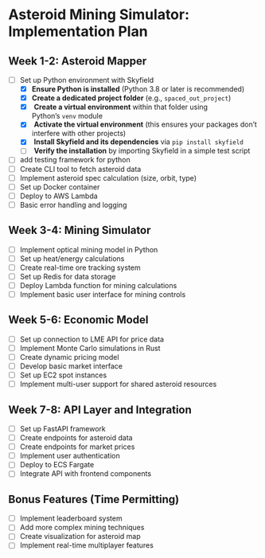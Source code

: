 # Asteroid Mining Simulator: Implementation Plan

## Week 1-2: Asteroid Mapper

- [ ] Set up Python environment with Skyfield
	- [x] **Ensure Python is installed** (Python 3.8 or later is recommended)
	- [x] **Create a dedicated project folder** (e.g., `spaced_out_project`)
	- [x]  **Create a virtual environment** within that folder using Python’s `venv` module
	- [x]  **Activate the virtual environment** (this ensures your packages don’t interfere with other projects)
	- [x]  **Install Skyfield and its dependencies** via `pip install skyfield`
	- [ ]  **Verify the installation** by importing Skyfield in a simple test script
- [ ] add testing framework for python
- [ ] Create CLI tool to fetch asteroid data
- [ ] Implement asteroid spec calculation (size, orbit, type)
- [ ] Set up Docker container
- [ ] Deploy to AWS Lambda
- [ ] Basic error handling and logging

## Week 3-4: Mining Simulator

- [ ] Implement optical mining model in Python
- [ ] Set up heat/energy calculations
- [ ] Create real-time ore tracking system
- [ ] Set up Redis for data storage
- [ ] Deploy Lambda function for mining calculations
- [ ] Implement basic user interface for mining controls

## Week 5-6: Economic Model

- [ ] Set up connection to LME API for price data
- [ ] Implement Monte Carlo simulations in Rust
- [ ] Create dynamic pricing model
- [ ] Develop basic market interface
- [ ] Set up EC2 spot instances
- [ ] Implement multi-user support for shared asteroid resources

## Week 7-8: API Layer and Integration

- [ ] Set up FastAPI framework
- [ ] Create endpoints for asteroid data
- [ ] Create endpoints for market prices
- [ ] Implement user authentication
- [ ] Deploy to ECS Fargate
- [ ] Integrate API with frontend components

## Bonus Features (Time Permitting)

- [ ] Implement leaderboard system
- [ ] Add more complex mining techniques
- [ ] Create visualization for asteroid map
- [ ] Implement real-time multiplayer features
